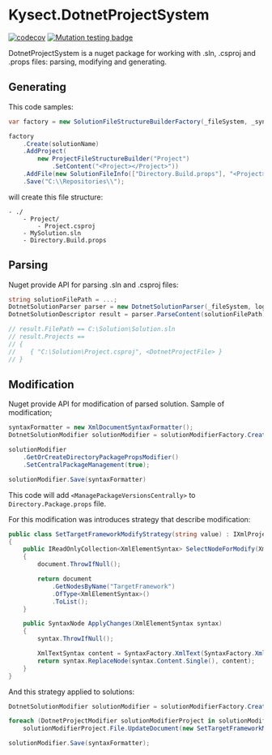 # Kysect.DotnetProjectSystem

[![codecov](https://codecov.io/gh/kysect/DotnetProjectSystem/graph/badge.svg?token=eRI09WyDsH)](https://codecov.io/gh/kysect/DotnetProjectSystem)
[![Mutation testing badge](https://img.shields.io/endpoint?style=flat&url=https%3A%2F%2Fbadge-api.stryker-mutator.io%2Fgithub.com%2Fkysect%2FDotnetProjectSystem%2Fmaster)](https://dashboard.stryker-mutator.io/reports/github.com/kysect/DotnetProjectSystem/master)

DotnetProjectSystem is a nuget package for working with .sln, .csproj and .props files: parsing, modifying and generating.

## Generating

This code samples:

```csharp
var factory = new SolutionFileStructureBuilderFactory(_fileSystem, _syntaxFormatter);

factory
    .Create(solutionName)
    .AddProject(
        new ProjectFileStructureBuilder("Project")
            .SetContent("<Project></Project>"))
    .AddFile(new SolutionFileInfo(["Directory.Build.props"], "<Project></Project>"))
    .Save("C:\\Repositories\\");
```

will create this file structure:

```
- ./
    - Project/
        - Project.csproj
    - MySolution.sln
    - Directory.Build.props
```

## Parsing

Nuget provide API for parsing .sln and .csproj files:

```csharp
string solutionFilePath = ...;
DotnetSolutionParser parser = new DotnetSolutionParser(_fileSystem, logger);
DotnetSolutionDescriptor result = parser.ParseContent(solutionFilePath);

// result.FilePath == C:\Solution\Solution.sln
// result.Projects ==
// {
//    { "C:\Solution\Project.csproj", <DotnetProjectFile> }
// }
```

## Modification

Nuget provide API for modification of parsed solution. Sample of modification;

```csharp
syntaxFormatter = new XmlDocumentSyntaxFormatter();
DotnetSolutionModifier solutionModifier = solutionModifierFactory.Create("Solution.sln");

solutionModifier
    .GetOrCreateDirectoryPackagePropsModifier()
    .SetCentralPackageManagement(true);

solutionModifier.Save(syntaxFormatter)
```

This code will add `<ManagePackageVersionsCentrally>` to `Directory.Package.props` file.

For this modification was introduces strategy that describe modification:

```csharp
public class SetTargetFrameworkModifyStrategy(string value) : IXmlProjectFileModifyStrategy<XmlElementSyntax>
{
    public IReadOnlyCollection<XmlElementSyntax> SelectNodeForModify(XmlDocumentSyntax document)
    {
        document.ThrowIfNull();

        return document
            .GetNodesByName("TargetFramework")
            .OfType<XmlElementSyntax>()
            .ToList();
    }

    public SyntaxNode ApplyChanges(XmlElementSyntax syntax)
    {
        syntax.ThrowIfNull();

        XmlTextSyntax content = SyntaxFactory.XmlText(SyntaxFactory.XmlTextLiteralToken(value, null, null));
        return syntax.ReplaceNode(syntax.Content.Single(), content);
    }
}
```

And this strategy applied to solutions:

```csharp
DotnetSolutionModifier solutionModifier = solutionModifierFactory.Create("Solution.sln");

foreach (DotnetProjectModifier solutionModifierProject in solutionModifier.Projects)
    solutionModifierProject.File.UpdateDocument(new SetTargetFrameworkModifyStrategy("net9.0"));

solutionModifier.Save(syntaxFormatter);
```
